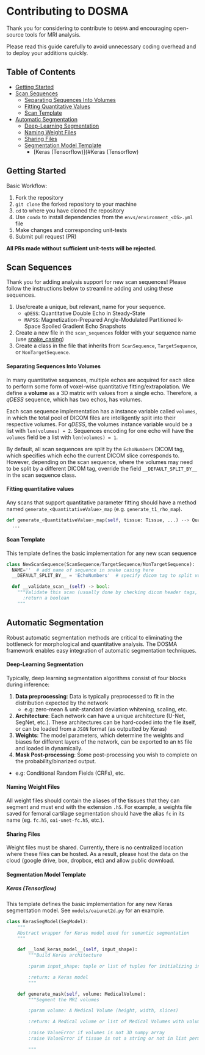 # Contributing to DOSMA

Thank you for considering to contribute to `DOSMA` and encouraging open-source tools for MRI analysis.

Please read this guide carefully to avoid unnecessary coding overhead and to deploy your additions quickly.

## Table of Contents
<!--ts-->
   * [Getting Started](#getting-started)
   * [Scan Sequences](#scan-sequences)
      * [Separating Sequences Into Volumes](#separating-sequences-into-volumes)
      * [Fitting Quantitative Values](#fitting-quantitative-values)
      * [Scan Template](#scan-template)
   * [Automatic Segmentation](#automatic-segmentation)
      * [Deep-Learning Segmentation](#deep-learning-segmentation)
      * [Naming Weight Files](#naming-weight-files)
      * [Sharing Files](#sharing-files)
      * [Segmentation Model Template](#segmentation-model-template)
        * [Keras (Tensorflow)](#Keras (Tensorflow)
<!--te-->

## Getting Started
Basic Workflow:
1. Fork the repository
2. `git clone` the forked repository to your machine
3. `cd` to where you have cloned the repository
4. Use `conda` to install dependencies from the `envs/environment_<OS>.yml` file
5. Make changes and corresponding unit-tests
6. Submit pull request (PR)

**All PRs made without sufficient unit-tests will be rejected.**

## Scan Sequences
Thank you for adding analysis support for new scan sequences! Please follow the instructions below to streamline adding and using these sequences.

1. Use/create a unique, but relevant, name for your sequence.
    - `qDESS`: Quantitative Double Echo in Steady-State
    - `MAPSS`: Magnetization-Prepared Angle-Modulated Partitioned k-Space Spoiled Gradient Echo Snapshots
2. Create a new file in the `scan_sequences` folder with your sequence name (use [snake_casing](https://en.wikipedia.org/wiki/Snake_case))
3. Create a class in the file that inherits from `ScanSequence`, `TargetSequence`, or `NonTargetSequence`.

#### Separating Sequences Into Volumes
In many quantitative sequences, multiple echos are acquired for each slice to perform some form of voxel-wise quantitative fitting/extrapolation. We define a **volume** as a 3D matrix with values from a single echo. Therefore, a *qDESS* sequence, which has two echos, has volumes.

Each scan sequence implementation has a instance variable called `volumes`, in which the total pool of DICOM files are intelligently split into their respective volumes. For *qDESS*, the volumes instance variable would be a list with `len(volumes) = 2`. Sequences encoding for one echo will have the `volumes` field be a list with `len(volumes) = 1`.

By default, all scan sequences are split by the `EchoNumbers` DICOM tag, which specifies which echo the current DICOM slice corresponds to. However, depending on the scan sequence, where the volumes may need to be split by a different DICOM tag, override the field `__DEFAULT_SPLIT_BY__` in the scan sequence class.

#### Fitting quantitative values
Any scans that support quantitative parameter fitting should have a method named `generate_<QuantitativeValue>_map` (e.g. `generate_t1_rho_map`).

```python
def generate_<QuantitativeValue>_map(self, tissue: Tissue, ...) --> QuantitativeValue:
  ...
```

#### Scan Template
This template defines the basic implementation for any new scan sequence
```python
class NewScanSequence(ScanSequence/TargetSequence/NonTargetSequence):
  NAME=''  # add name of sequence in snake casing here
  __DEFAULT_SPLIT_BY__ = 'EchoNumbers'  # specify dicom tag to split volume by. default: 'EchoNumbers`

  def __validate_scan__(self) -> bool:
    """Validate this scan (usually done by checking dicom header tags, if available)
      :return a boolean
    """
```

## Automatic Segmentation
Robust automatic segmentation methods are critical to eliminating the bottleneck for morphological and quantitative analysis. The DOSMA framework enables easy integration of automatic segmentation techniques.

#### Deep-Learning Segmentation
Typically, deep learning segmentation algorithms consist of four blocks during inference:
1. **Data preprocessing**: Data is typically preprocessed to fit in the distribution expected by the network
    - e.g: zero-mean & unit-standard deviation whitening, scaling, etc.
2. **Architecture**: Each network can have a unique architecture (U-Net, SegNet, etc.). These architectures can be hard-coded into the file itself, or can be loaded from a `JSON` format (as outputted by Keras)
3. **Weights**: The model parameters, which determine the weights and biases for different layers of the network, can be exported to an `h5` file and loaded in dynamically.
4. **Mask Post-processing**: Some post-processing you wish to complete on the probability/binarized output.
  - e.g: Conditional Random Fields (CRFs), etc.

#### Naming Weight Files
All weight files should contain the aliases of the tissues that they can segment and must end with the extension `.h5`. For example, a weights file saved for femoral cartilage segmentation should have the alias `fc` in its name (eg. `fc.h5`, `oai-unet-fc.h5`, etc.).

#### Sharing Files
Weight files must be shared. Currently, there is no centralized location where these files can be hosted. As a result, please host the data on the cloud (google drive, box, dropbox, etc) and allow public download.

#### Segmentation Model Template
##### Keras (Tensorflow)
This template defines the basic implementation for any new Keras segmentation model.
See `models/oaiunet2d.py` for an example.
```python
class KerasSegModel(SegModel):
    """
    Abstract wrapper for Keras model used for semantic segmentation
    """

    def __load_keras_model__(self, input_shape):
        """Build Keras architecture

        :param input_shape: tuple or list of tuples for initializing input(s) into Keras model

        :return: a Keras model
        """

    def generate_mask(self, volume: MedicalVolume):
        """Segment the MRI volumes

        :param volume: A Medical Volume (height, width, slices)

        :return: A Medical volume or list of Medical Volumes with volume as binarized (0,1) uint8 3D numpy array of shape volumes.shape

        :raise ValueError if volumes is not 3D numpy array
        :raise ValueError if tissue is not a string or not in list permitted tissues

        """
```
